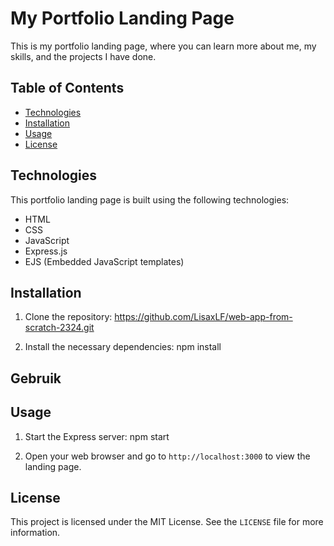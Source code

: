 # My Portfolio Landing Page

This is my portfolio landing page, where you can learn more about me, my skills, and the projects I have done.

## Table of Contents

- [Technologies](#technologies)
- [Installation](#installation)
- [Usage](#usage)
- [License](#license)

## Technologies

This portfolio landing page is built using the following technologies:

- HTML
- CSS
- JavaScript
- Express.js
- EJS (Embedded JavaScript templates)

## Installation

1. Clone the repository:
https://github.com/LisaxLF/web-app-from-scratch-2324.git


2. Install the necessary dependencies:
npm install

## Gebruik

## Usage

1. Start the Express server:
  npm start

2. Open your web browser and go to `http://localhost:3000` to view the landing page.

## License

This project is licensed under the MIT License. See the `LICENSE` file for more information.
